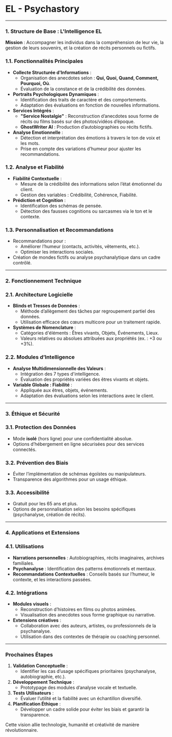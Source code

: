 # EL - Psychastory

---

### **1. Structure de Base : L'Intelligence EL**

**Mission** : Accompagner les individus dans la compréhension de leur vie, la gestion de leurs souvenirs, et la création de récits personnels ou fictifs.

### **1.1. Fonctionnalités Principales**

- **Collecte Structurée d'Informations** :
    - Organisation des anecdotes selon : **Qui, Quoi, Quand, Comment, Pourquoi, Où**.
    - Évaluation de la constance et de la crédibilité des données.
- **Portraits Psychologiques Dynamiques** :
    - Identification des traits de caractère et des comportements.
    - Adaptation des évaluations en fonction de nouvelles informations.
- **Services Intégrés** :
    - **"Service Nostalgie"** : Reconstruction d’anecdotes sous forme de récits ou films basés sur des photos/vidéos d’époque.
    - **GhostWriter AI** : Production d’autobiographies ou récits fictifs.
- **Analyse Emotionnelle** :
    - Détection et interprétation des émotions à travers le ton de voix et les mots.
    - Prise en compte des variations d’humeur pour ajuster les recommandations.

### **1.2. Analyse et Fiabilité**

- **Fiabilité Contextuelle** :
    - Mesure de la crédibilité des informations selon l’état émotionnel du client.
    - Gestion des variables : Crédibilité, Cohérence, Fiabilité.
- **Prédiction et Cognition** :
    - Identification des schémas de pensée.
    - Détection des fausses cognitions ou sarcasmes via le ton et le contexte.

### **1.3. Personnalisation et Recommandations**

- Recommandations pour :
    - Améliorer l’humeur (contacts, activités, vêtements, etc.).
    - Optimiser les interactions sociales.
- Création de mondes fictifs ou analyse psychanalytique dans un cadre contrôlé.

---

### **2. Fonctionnement Technique**

### **2.1. Architecture Logicielle**

- **Blinds et Tresses de Données** :
    - Méthode d’allègement des tâches par regroupement partiel des données.
    - Utilisation efficace des cœurs multicore pour un traitement rapide.
- **Systèmes de Nomenclature** :
    - Catégories d'éléments : Êtres vivants, Objets, Événements, Lieux.
    - Valeurs relatives ou absolues attribuées aux propriétés (ex. : +3 ou +3%).

### **2.2. Modules d’Intelligence**

- **Analyse Multidimensionnelle des Valeurs** :
    - Intégration des 7 types d'intelligence.
    - Évaluation des propriétés variées des êtres vivants et objets.
- **Variable Globale : Fiabilité** :
    - Appliquée aux êtres, objets, événements.
    - Adaptation des évaluations selon les interactions avec le client.

---

### **3. Éthique et Sécurité**

### **3.1. Protection des Données**

- Mode **isolé** (hors ligne) pour une confidentialité absolue.
- Options d’hébergement en ligne sécurisées pour des services connectés.

### **3.2. Prévention des Biais**

- Éviter l’implémentation de schémas égoïstes ou manipulateurs.
- Transparence des algorithmes pour un usage éthique.

### **3.3. Accessibilité**

- Gratuit pour les 65 ans et plus.
- Options de personnalisation selon les besoins spécifiques (psychanalyse, création de récits).

---

### **4. Applications et Extensions**

### **4.1. Utilisations**

- **Narrations personnelles** : Autobiographies, récits imaginaires, archives familiales.
- **Psychanalyse** : Identification des patterns émotionnels et mentaux.
- **Recommandations Contextuelles** : Conseils basés sur l’humeur, le contexte, et les interactions passées.

### **4.2. Intégrations**

- **Modules visuels** :
    - Reconstruction d’histoires en films ou photos animées.
    - Visualisation des anecdotes sous forme graphique ou narrative.
- **Extensions créatives** :
    - Collaboration avec des auteurs, artistes, ou professionnels de la psychanalyse.
    - Utilisation dans des contextes de thérapie ou coaching personnel.

---

### **Prochaines Étapes**

1. **Validation Conceptuelle** :
    - Identifier les cas d’usage spécifiques prioritaires (psychanalyse, autobiographie, etc.).
2. **Développement Technique** :
    - Prototypage des modules d’analyse vocale et textuelle.
3. **Tests Utilisateurs** :
    - Évaluer l’utilité et la fiabilité avec un échantillon diversifié.
4. **Planification Éthique** :
    - Développer un cadre solide pour éviter les biais et garantir la transparence.

Cette vision allie technologie, humanité et créativité de manière révolutionnaire.